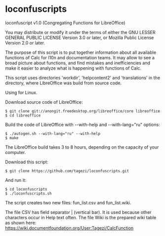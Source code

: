 # loconfuscripts
loconfuscript v1.0 (Congregating Functions for LibreOffice)

You may distribute or modify it under the terms of either the GNU LESSER GENERAL PUBLIC LICENSE Version 3.0 or later, or Mozilla Public License Version 2.0 or later.

The purpose of this script is to put together information about all available functions of Calc for l10n and documentation teams. It may allow to see a broad picture about functions, and find mistakes and inefficiencies and make it easier to analyze what is happening with functions of Calc.

This script uses directories 'workdir', 'helpcontent2' and 'translations' in the directory, where LibreOffice was build from source code.

Using for Linux.

Download source code of LibreOffice:
```
$ git clone git://anongit.freedesktop.org/libreoffice/core libreoffice
$ cd libreoffice
```
Build the code of LibreOffice with --with-help and --with-lang="ru" options:
```
$ ./autogen.sh --with-lang="ru" --with-help
$ make
```
The LibreOffice build takes 3 to 8 hours, depending on the capacity of your computer. 

Download this script:
```
$ git clone https://github.com/tagezi/loconfuscripts.git
```
And run it:
```
$ cd loconfuscripts
$ ./loconfuscripts.sh
```
The script creates two new files: fun_list.csv and fun_list.wiki.

The file CSV has field separator | (vertical bar). It is used because other characters occur in Help text often.
The file Wiki is the prepared wiki table as shown here: https://wiki.documentfoundation.org/User:Tagezi/CalcFunction
